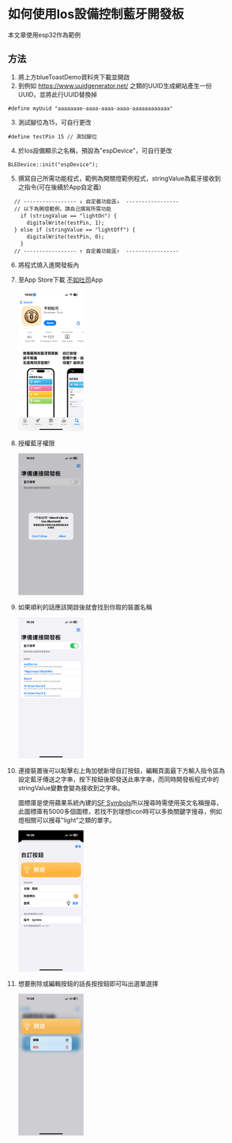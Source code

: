 # 如何使用Ios設備控制藍牙開發板
本文章使用esp32作為範例
## 方法
1. 將上方blueToastDemo資料夾下載並開啟
2. 到例如 https://www.uuidgenerator.net/  之類的UUID生成網站產生一份UUID，並將此行UUID替換掉
```c=14
#define myUuid "aaaaaaae-aaaa-aaaa-aaaa-aaaaaaaaaaaa"
```
3. 測試腳位為15，可自行更改
```c=12
#define testPin 15 // 測試腳位
```
4. 於Ios設備顯示之名稱，預設為"espDevice"，可自行更改
```c=54
BLEDevice::init("espDevice");
```
5. 撰寫自己所需功能程式，範例為開關燈範例程式，stringValue為藍牙接收到之指令(可在後續於App自定義)
```c=75
  // ----------------- ↓ 自定義功能區↓  -----------------
  // 以下為開燈範例，請自己撰寫所需功能
	if (stringValue == "lightOn") {
	  digitalWrite(testPin, 1);
  } else if (stringValue == "lightOff") {
	  digitalWrite(testPin, 0);
	}
  // ----------------- ↑ 自定義功能區↑  -----------------
```
6. 將程式燒入進開發板內
7. 至App Store下載 [不如吐司](https://apps.apple.com/tw/app/%E4%B8%8D%E5%A6%82%E5%90%90%E5%8F%B8/id6502551318)App

    <img src="image/appPreview.jpeg" width="150">

8. 授權藍牙權限

    <img src="image/bleAuthorization.PNG" width="150">

9. 如果順利的話應該開啟後就會找到你取的裝置名稱

    <img src="image/deviceList.PNG" width="150">

10. 連接裝置後可以點擊右上角加號新增自訂按鈕，編輯頁面最下方輸入指令區為設定藍牙傳送之字串，按下按鈕後即發送此串字串，而同時開發板程式中的stringValue變數會變為接收到之字串。

    圖標庫是使用蘋果系統內建的[SF Symbols](https://developer.apple.com/sf-symbols/)所以搜尋時需使用英文名稱搜尋，此圖標庫有5000多個圖標，若找不到理想icon時可以多換關鍵字搜尋，例如燈相關可以搜尋"light"之類的單字。

    <img src="image/editPage.jpeg" width="150">

11. 想要刪除或編輯按鈕的話長按按鈕即可叫出選單選擇

    <img src="image/contentButton.PNG" width="150">
